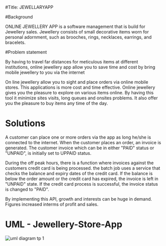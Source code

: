 #Title: JEWELLARYAPP

#Background

ONLINE JEWELLERY APP is a software management that is build for Jewellery sales.
Jewellery consists of small decorative items worn for personal adornment, such as brooches, rings, necklaces, earrings, and bracelets. 

#Problem statement

By having to travel far distances for meticulous items at different institutions, online jewellery app allow you to save time and 
cost by bring mobile jewellery to you via the internet

On line jewellery allow you to sight and place orders via online mobile stores. This applications is more cost and time effective.
Online jewellery gives you the pleasure to explore on various items online. By having this tool it minimize sites visits, long queues and onsites problems. 
It also offer you the pleasure to buy items any time of the day.

# Solutions
A customer can place one or more orders via the app as long he/she is connected to the internet. When the customer places an order, an invoice is generated. The customer invoice which can be in either "PAID" status or "UNPAID", is initially set to UPPAID status.

During the off peak hours, there is a function where invoices against the customers credit card is being processed. the batch job uses a service that checks the balance and expiry dates of the credit card. If the balance is below the order amount or the credit card has expired, the invoice is left in "UNPAID" state. If the credit card process is successful, the invoice status is changed to "PAID".

By implementing this API, growth and interests can be huge in demand. Figures increased interms of profit and sales. 



#                                  UML - Jewellery-Store-App
![uml diagram tp 1](https://cloud.githubusercontent.com/assets/10944371/7374533/2d98252c-edd3-11e4-9391-c87fe962dad5.jpg)


